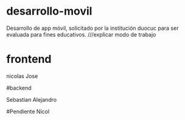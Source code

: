 # desarrollo-movil

Desarrollo de app móvil, solicitado por la institución duocuc para ser evaluada para fines educativos.
///explicar modo de trabajo 

# frontend 

nicolas 
Jose

#backend

Sebastian
Alejandro

#Pendiente
Nicol
